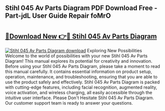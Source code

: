 ## Stihl 045 Av Parts Diagram PDF Download Free - Part-jdL User Guide Repair foMrO

# <h2><a href="http://dfs1os.blite.top/?on=Stihl+045+Av+Parts+Diagram">🔗Download New 👉🔴 Stihl 045 Av Parts Diagram</a></h2>

[![Stihl 045 Av Parts Diagram download](https://i.imgur.com/lujVjoI.png)](http://dfs1os.blite.top/?on=Stihl+045+Av+Parts+Diagram)
Exploring New Possibilities Welcome to the world of possibilities with your new Stihl 045 Av Parts Diagram! This manual explores its potential for creativity and innovation. Before using your Stihl 045 Av Parts Diagram, please take a moment to read this manual carefully. It contains essential information on product setup, operation, maintenance, and troubleshooting, ensuring that you are able to use the product safely and effectively. Stihl 045 Av Parts Diagram is packed with cutting-edge features, including facial recognition, augmented reality, voice activation, and wireless charging, all easily accessible through the intuitive user interface. Please Don't Hesitate Stihl 045 Av Parts Diagram. Our customer support team is ready to answer your questions.
